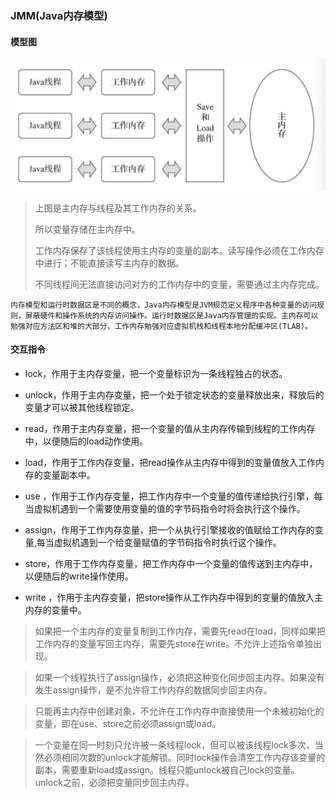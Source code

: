 ### JMM(Java内存模型)

#### 模型图

![Alt text](jmm.png)

> 上图是主内存与线程及其工作内存的关系。
>
> 所以变量存储在主内存中。
>
> 工作内存保存了该线程使用主内存的变量的副本。读写操作必须在工作内存中进行；不能直接读写主内存的数据。
>
> 不同线程间无法直接访问对方的工作内存中的变量，需要通过主内存完成。

`内存模型和运行时数据区是不同的概念，Java内存模型是JVM规范定义程序中各种变量的访问规则，屏蔽硬件和操作系统的内存访问操作。运行时数据区是Java内存管理的实现。主内存可以勉强对应方法区和堆的大部分，工作内存勉强对应虚拟机栈和线程本地分配缓冲区(TLAB)。`

#### 交互指令

* lock，作用于主内存变量，把一个变量标识为一条线程独占的状态。

* unlock，作用于主内存变量，把一个处于锁定状态的变量释放出来，释放后的变量才可以被其他线程锁定。

* read，作用于主内存变量，把一个变量的值从主内存传输到线程的工作内存中，以便随后的load动作使用。

* load，作用于工作内存变量，把read操作从主内存中得到的变量值放入工作内存的变量副本中。

* use ，作用于工作内存变量，把工作内存中一个变量的值传递给执行引擎，每当虚拟机遇到一个需要使用变量的值的字节码指令时将会执行这个操作。

* assign，作用于工作内存变量，把一个从执行引擎接收的值赋给工作内存的变量,每当虚拟机遇到一个给变量赋值的字节码指令时执行这个操作。

* store，作用于工作内存变量，把工作内存中一个变量的值传送到主内存中，以便随后的write操作使用。

* write ，作用于主内存变量，把store操作从工作内存中得到的变量的值放入主内存的变量中。

> 如果把一个主内存的变量复制到工作内存，需要先read在load，同样如果把工作内存的变量写回主内存，需要先store在write。不允许上述指令单独出现。

> 如果一个线程执行了assign操作，必须把这种变化同步回主内存。如果没有发生assign操作，是不允许将工作内存的数据同步回主内存。

> 只能再主内存中创建对象，不允许在工作内存中直接使用一个未被初始化的变量，即在use、store之前必须assign或load。

> 一个变量在同一时刻只允许被一条线程lock，但可以被该线程lock多次，当然必须相同次数的unlock才能解锁。同时lock操作会清空工作内存该变量的副本，需要重新load或assign。线程只能unlock被自己lock的变量。unlock之前，必须把变量同步回主内存。

